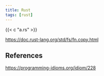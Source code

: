 ```yaml
---
title: Rust
tags: [rust]
---
```


{{< c "a.rs" >}}

<https://doc.rust-lang.org/std/fs/fn.copy.html>

## References

<https://programming-idioms.org/idiom/228>
